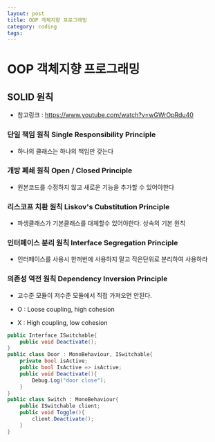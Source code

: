 ```yaml
---
layout: post
title: OOP 객체지향 프로그래밍
category: coding
tags:
---
```


# OOP 객체지향 프로그래밍
## SOLID 원칙
* 참고링크 : https://www.youtube.com/watch?v=wGWrOpRdu40
  
### 단일 책임 원칙 Single Responsibility Principle
* 하나의 클래스는 하나의 책임만 갖는다
  
### 개방 폐쇄 원칙 Open / Closed Principle
* 원본코드를 수정하지 않고 새로운 기능을 추가할 수 있어야한다

### 리스코프 치환 원칙 Liskov's Cubstitution Principle
* 파생클래스가 기본클래스를 대체할수 있어야한다. 상속의 기본 원칙

### 인터페이스 분리 원칙 Interface Segregation Principle
* 인터페이스를 사용시 한꺼번에 사용하지 말고 작은단위로 분리하여 사용하라

### 의존성 역전 원칙 Dependency Inversion Principle
* 고수준 모듈이 저수준 모듈에서 직접 가져오면 안된다.

* O : Loose coupling, high cohesion
* X : High coupling, low cohesion

```c#
public Interface ISwitchable{
    public void Deactivate();
}
public class Door : MonoBehaviour, ISwitchable{
    private bool isActive;
    public bool IsActive => isActive;
    public void Deactivate(){
        Debug.Log("door close");
    }
}
public class Switch : MonoBehaviour{
    public ISwitchable client;
    public void Toggle(){
        client.Deactivate();
    }
}
```